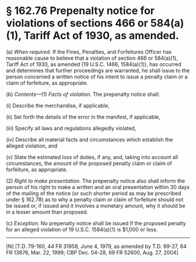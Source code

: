 # § 162.76   Prepenalty notice for violations of sections 466 or 584(a)(1), Tariff Act of 1930, as amended.

(a) *When required.* If the Fines, Penalties, and Forfeitures Officer has reasonable cause to believe that a violation of section 466 or 584(a)(1), Tariff Act of 1930, as amended (19 U.S.C. 1466, 1584(a)(1)), has occurred and determines that further proceedings are warranted, he shall issue to the person concerned a written notice of his intent to issue a penalty claim or a claim of forfeiture, as appropriate. 


(b) *Contents*—(1) *Facts of violation.* The prepenalty notice shall:


(i) Describe the merchandise, if applicable,


(ii) Set forth the details of the error in the manifest, if applicable,


(iii) Specify all laws and regulations allegedly violated,


(iv) Describe all material facts and circumstances which establish the alleged violation, and


(v) State the estimated loss of duties, if any, and, taking into account all circumstances, the amount of the proposed penalty claim or claim of forfeiture, as appropriate.


(2) *Right to make presentation.* The prepenalty notice also shall inform the person of his right to make a written and an oral presentation within 30 days of the mailing of the notice (or such shorter period as may be prescribed under § 162.78) as to why a penalty claim or claim of forfeiture should not be issued or, if issued and it involves a monetary amount, why it should be in a lesser amount than proposed.


(c) *Exception.* No prepenalty notice shall be issued if the proposed penalty for an alleged violation of 19 U.S.C. 1584(a)(1) is $1,000 or less.



---

[N] [T.D. 79-160, 44 FR 31958, June 4, 1979, as amended by T.D. 99-27, 64 FR 13676, Mar. 22, 1999; CBP Dec. 04-28, 69 FR 52600, Aug. 27, 2004]




